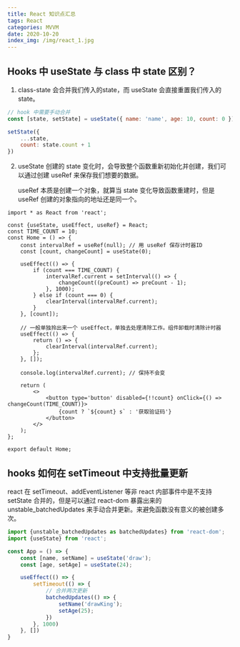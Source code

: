 ```yaml
---
title: React 知识点汇总
tags: React
categories: MVVM
date: 2020-10-20
index_img: /img/react_1.jpg
---
```


## Hooks 中 useState 与 class 中 state 区别？
1. class-state 会合并我们传入的state，而 useState 会直接重置我们传入的 state。

```js
// hook 中需要手动合并
const [state, setState] = useState({ name: 'name', age: 10, count: 0 });

setState({
    ...state,
    count: state.count + 1
})
```

2. useState 创建的 state 变化时，会导致整个函数重新初始化并创建，我们可以通过创建 useRef 来保存我们想要的数据。

    useRef 本质是创建一个对象，就算当 state 变化导致函数重建时，但是 useRef 创建的对象指向的地址还是同一个。

```
import * as React from 'react';

const {useState, useEffect, useRef} = React;
const TIME_COUNT = 10;
const Home = () => {
    const intervalRef = useRef(null); // 用 useRef 保存计时器ID
    const [count, changeCount] = useState(0);

    useEffect(() => {
        if (count === TIME_COUNT) {
            intervalRef.current = setInterval(() => {
                changeCount((preCount) => preCount - 1);
            }, 1000);
        } else if (count === 0) {
            clearInterval(intervalRef.current);
        }
    }, [count]);

    // 一般单独拎出来一个 useEffect，单独去处理清除工作。组件卸载时清除计时器
    useEffect(() => {
        return () => {
            clearInterval(intervalRef.current);
        };
    }, []);

    console.log(intervalRef.current); // 保持不会变

    return (
        <>
            <button type='button' disabled={!!count} onClick={() => changeCount(TIME_COUNT)}>
                {count ? `${count} s` : '获取验证码'}
            </button>
        </>
    );
};

export default Home;
```

## hooks 如何在 setTimeout 中支持批量更新
react 在 setTimeout、addEventListener 等非 react 内部事件中是不支持 setState 合并的，但是可以通过 react-dom 暴露出来的 unstable_batchedUpdates 来手动合并更新。来避免函数没有意义的被创建多次。

```js
import {unstable_batchedUpdates as batchedUpdates} from 'react-dom';
import {useState} from 'react';

const App = () => {
    const [name, setName] = useState('draw');
    const [age, setAge] = useState(24);

    useEffect(() => {
        setTimeout(() => {
            // 合并两次更新
            batchedUpdates(() => {
                setName('drawKing');
                setAge(25);
            })
        }, 1000)
    }, [])
}
```
